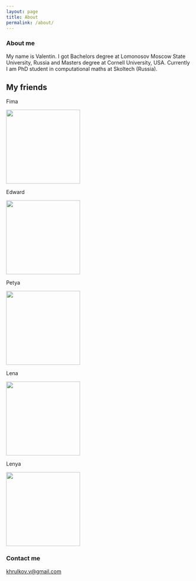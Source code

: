 ```yaml
---
layout: page
title: About
permalink: /about/
---
```



### About me
My name is Valentin. I got Bachelors degree at Lomonosov Moscow State University, Russia and Masters degree at Cornell University, USA. Currently I am PhD student in computational maths at Skoltech (Russia). 
## My friends  

Fima  

<img src="https://scontent-arn2-1.xx.fbcdn.net/v/t1.0-9/547307_4475225880424_401465990_n.jpg?oh=b1f3ff1fd6663274ce510694fbf65f0d&oe=59477497" width="200" />  

Edward  

<img src="https://pp.vk.me/c629229/v629229347/3cde8/ZyUNkDx83rk.jpg" width="200" />  

Petya  

<img src="https://pp.vk.me/c5664/u6643828/153014937/z_d65ee26c.jpg" width="200" />  

Lena  

<img src="https://pp.vk.me/c624529/v624529664/28bc1/40d7BPiiT_0.jpg" width="200" />

Lenya

<img src="https://scontent-arn2-1.xx.fbcdn.net/v/t31.0-8/14242502_1005567689542076_5024328258557571407_o.jpg?oh=8dce8f6bee662a378b4320bcd333f597&oe=5905101B" width="200" />


### Contact me

[khrulkov.v@gmail.com](mailto:khrulkov.v@gmail.com)
